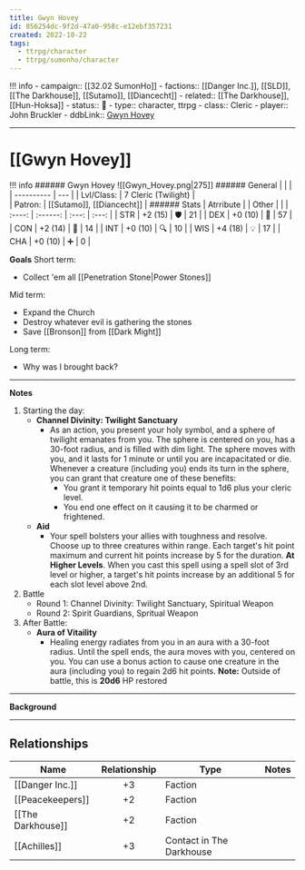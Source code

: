 ```yaml
---
title: Gwyn Hovey
id: 856254dc-9f2d-47a0-958c-e12ebf357231
created: 2022-10-22
tags:
  - ttrpg/character
  - ttrpg/sumonho/character
---
```



!!! info
    - campaign:: [[32.02 SumonHo]]
    - factions:: [[Danger Inc.]], [[SLD]], [[The Darkhouse]], [[Sutamo]], [[Diancecht]]
    - related::  [[The Darkhouse]], [[Hun-Hoksa]]
    - status:: 💓
    - type:: character, ttrpg
    - class:: Cleric
    - player:: John Bruckler
    - ddbLink:: [Gwyn Hovey](https://www.dndbeyond.com/characters/34229693)

---

# [[Gwyn Hovey]]

!!! info
    ###### Gwyn Hovey
    ![[Gwyn_Hovey.png|275]]
    ###### General
    |            |     | 
    | ---------- | --- | 
    | Lvl/Class: |   7 Cleric (Twilight)  |  
    | Patron:    |    [[Sutamo]], [[Diancecht]] | 
    ###### Stats
    | Atrribute |          | Other |       |
    | :----:    | :------: | :---: | :---: |
    | STR       | +2 (15)  | 🛡️   | 21    |
    | DEX       | +0 (10)  | 💖   | 57    |
    | CON       | +2 (14)  | 👀   | 14    |
    | INT       | +0 (10)  | 🔍   | 10    |
    | WIS       | +4 (18)  | 💡   | 17    |
    | CHA       | +0 (10)  | ➕   | 0     |


**Goals**
Short term:
 - Collect 'em all [[Penetration Stone|Power Stones]]

Mid term:
- Expand the Church
- Destroy whatever evil is gathering the stones
- Save [[Bronson]] from [[Dark Might]]

Long term:
- Why was I brought back?
---
**Notes**
1. Starting the day:
    - **Channel Divinity: Twilight Sanctuary**
        - As an action, you present your holy symbol, and a sphere of twilight emanates from you. The sphere is centered on you, has a 30-foot radius, and is filled with dim light. The sphere moves with you, and it lasts for 1 minute or until you are incapacitated or die. Whenever a creature (including you) ends its turn in the sphere, you can grant that creature one of these benefits:
            - You grant it temporary hit points equal to 1d6 plus your cleric level.
            - You end one effect on it causing it to be charmed or frightened.
    - **Aid**
        - Your spell bolsters your allies with toughness and resolve. Choose up to three creatures within range. Each target's hit point maximum and current hit points increase by 5 for the duration.
          **At Higher Levels**. When you cast this spell using a spell slot of 3rd level or higher, a target's hit points increase by an additional 5 for each slot level above 2nd.
2. Battle
    - Round 1: Channel Divinity: Twilight Sanctuary, Spiritual Weapon
    - Round 2: Spirit Guardians, Spritual Weapon
3. After Battle:
    - **Aura of Vitaility**
        - Healing energy radiates from you in an aura with a 30-foot radius. Until the spell ends, the aura moves with you, centered on you. You can use a bonus action to cause one creature in the aura (including you) to regain 2d6 hit points.
          **Note:** Outside of battle, this is **20d6** HP restored
---
**Background**

---

## Relationships

| Name      | Relationship | Type        | Notes |
| ----------------- |:------------:| ------------------------ | --- |
| [[Danger Inc.]]   |      +3      | Faction                  | |
| [[Peacekeepers]]  |      +2      | Faction                  | |
| [[The Darkhouse]] |      +2      | Faction                  | |
| [[Achilles]]      |      +3      | Contact in The Darkhouse | |
